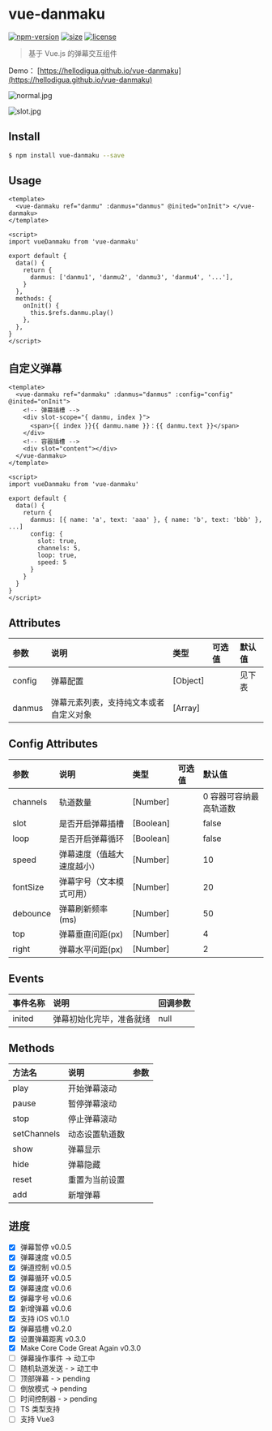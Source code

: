 # vue-danmaku

[![npm-version](https://img.shields.io/npm/v/vue-danmaku.svg)](https://www.npmjs.com/package/vue-danmaku)
[![size](https://img.shields.io/badge/minifiedsize-14kB-blue.svg)](https://www.npmjs.com/package/vue-danmaku)
[![license](https://img.shields.io/npm/l/express.svg)]()

> 基于 Vue.js 的弹幕交互组件

Demo： [https://hellodigua.github.io/vue-danmaku](https://hellodigua.github.io/vue-danmaku)

![normal.jpg](https://i.loli.net/2021/01/17/u1CWvG4A2UVPH6c.jpg)

![slot.jpg](https://i.loli.net/2021/01/17/W6etb1GN9YkJ4Rj.jpg)

## Install

```bash
$ npm install vue-danmaku --save
```

## Usage

```vue
<template>
  <vue-danmaku ref="danmu" :danmus="danmus" @inited="onInit"> </vue-danmaku>
</template>

<script>
import vueDanmaku from 'vue-danmaku'

export default {
  data() {
    return {
      danmus: ['danmu1', 'danmu2', 'danmu3', 'danmu4', '...'],
    }
  },
  methods: {
    onInit() {
      this.$refs.danmu.play()
    },
  },
}
</script>
```

## 自定义弹幕

```vue
<template>
  <vue-danmaku ref="danmaku" :danmus="danmus" :config="config" @inited="onInit">
    <!-- 弹幕插槽 -->
    <div slot-scope="{ danmu, index }">
      <span>{{ index }}{{ danmu.name }}：{{ danmu.text }}</span>
    </div>
    <!-- 容器插槽 -->
    <div slot="content"></div>
  </vue-danmaku>
</template>

<script>
import vueDanmaku from 'vue-danmaku'

export default {
  data() {
    return {
      danmus: [{ name: 'a', text: 'aaa' }, { name: 'b', text: 'bbb' }, ...]
      config: {
        slot: true,
        channels: 5,
        loop: true,
        speed: 5
      }
    }
  }
}
</script>
```

## Attributes

| 参数   | 说明                                   | 类型     | 可选值 | 默认值 |
| :----- | :------------------------------------- | :------- | :----- | :----- |
| config | 弹幕配置                               | [Object] |        | 见下表 |
| danmus | 弹幕元素列表，支持纯文本或者自定义对象 | [Array]  |        |        |

## Config Attributes

| 参数     | 说明                       | 类型      | 可选值 | 默认值                 |
| :------- | :------------------------- | :-------- | :----- | :--------------------- |
| channels | 轨道数量                   | [Number]  |        | 0 容器可容纳最高轨道数 |
| slot     | 是否开启弹幕插槽           | [Boolean] |        | false                  |
| loop     | 是否开启弹幕循环           | [Boolean] |        | false                  |
| speed    | 弹幕速度（值越大速度越小） | [Number]  |        | 10                     |
| fontSize | 弹幕字号（文本模式可用）   | [Number]  |        | 20                     |
| debounce | 弹幕刷新频率(ms)           | [Number]  |        | 50                     |
| top      | 弹幕垂直间距(px)           | [Number]  |        | 4                      |
| right    | 弹幕水平间距(px)           | [Number]  |        | 2                      |

## Events

| 事件名称 | 说明                     | 回调参数 |
| :------- | :----------------------- | :------- |
| inited   | 弹幕初始化完毕，准备就绪 | null     |

## Methods

| 方法名      | 说明           | 参数 |
| :---------- | :------------- | :--- |
| play        | 开始弹幕滚动   |      |
| pause       | 暂停弹幕滚动   |      |
| stop        | 停止弹幕滚动   |      |
| setChannels | 动态设置轨道数 |      |
| show        | 弹幕显示       |      |
| hide        | 弹幕隐藏       |      |
| reset       | 重置为当前设置 |      |
| add         | 新增弹幕       |      |

## 进度

- [x] 弹幕暂停 v0.0.5
- [x] 弹幕速度 v0.0.5
- [x] 弹道控制 v0.0.5
- [x] 弹幕循环 v0.0.5
- [x] 弹幕速度 v0.0.6
- [x] 弹幕字号 v0.0.6
- [x] 新增弹幕 v0.0.6
- [x] 支持 iOS v0.1.0
- [x] 弹幕插槽 v0.2.0
- [x] 设置弹幕距离 v0.3.0
- [x] Make Core Code Great Again v0.3.0
- [ ] 弹幕操作事件 -> 动工中
- [ ] 随机轨道发送 - > 动工中
- [ ] 顶部弹幕 - > pending
- [ ] 倒放模式 -> pending
- [ ] 时间控制器 - > pending
- [ ] TS 类型支持
- [ ] 支持 Vue3
